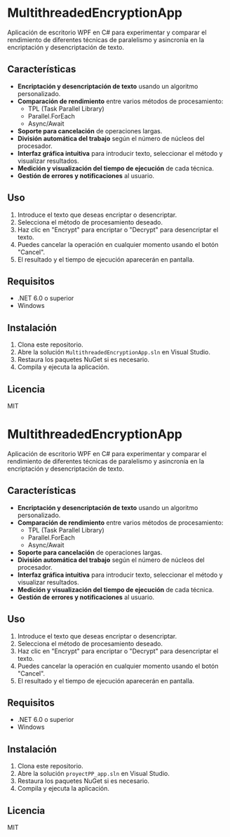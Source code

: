 # MultithreadedEncryptionApp

Aplicación de escritorio WPF en C# para experimentar y comparar el rendimiento de diferentes técnicas de paralelismo y asincronía en la encriptación y desencriptación de texto.

## Características

- **Encriptación y desencriptación de texto** usando un algoritmo personalizado.
- **Comparación de rendimiento** entre varios métodos de procesamiento:
  - TPL (Task Parallel Library)
  - Parallel.ForEach
  - Async/Await
- **Soporte para cancelación** de operaciones largas.
- **División automática del trabajo** según el número de núcleos del procesador.
- **Interfaz gráfica intuitiva** para introducir texto, seleccionar el método y visualizar resultados.
- **Medición y visualización del tiempo de ejecución** de cada técnica.
- **Gestión de errores y notificaciones** al usuario.

## Uso

1. Introduce el texto que deseas encriptar o desencriptar.
2. Selecciona el método de procesamiento deseado.
3. Haz clic en "Encrypt" para encriptar o "Decrypt" para desencriptar el texto.
4. Puedes cancelar la operación en cualquier momento usando el botón "Cancel".
5. El resultado y el tiempo de ejecución aparecerán en pantalla.

## Requisitos

- .NET 6.0 o superior
- Windows

## Instalación

1. Clona este repositorio.
2. Abre la solución `MultithreadedEncryptionApp.sln` en Visual Studio.
3. Restaura los paquetes NuGet si es necesario.
4. Compila y ejecuta la aplicación.

## Licencia

MIT
# MultithreadedEncryptionApp

Aplicación de escritorio WPF en C# para experimentar y comparar el rendimiento de diferentes técnicas de paralelismo y asincronía en la encriptación y desencriptación de texto.

## Características

- **Encriptación y desencriptación de texto** usando un algoritmo personalizado.
- **Comparación de rendimiento** entre varios métodos de procesamiento:
  - TPL (Task Parallel Library)
  - Parallel.ForEach
  - Async/Await
- **Soporte para cancelación** de operaciones largas.
- **División automática del trabajo** según el número de núcleos del procesador.
- **Interfaz gráfica intuitiva** para introducir texto, seleccionar el método y visualizar resultados.
- **Medición y visualización del tiempo de ejecución** de cada técnica.
- **Gestión de errores y notificaciones** al usuario.

## Uso

1. Introduce el texto que deseas encriptar o desencriptar.
2. Selecciona el método de procesamiento deseado.
3. Haz clic en "Encrypt" para encriptar o "Decrypt" para desencriptar el texto.
4. Puedes cancelar la operación en cualquier momento usando el botón "Cancel".
5. El resultado y el tiempo de ejecución aparecerán en pantalla.

## Requisitos

- .NET 6.0 o superior
- Windows

## Instalación

1. Clona este repositorio.
2. Abre la solución `proyectPP_app.sln` en Visual Studio.
3. Restaura los paquetes NuGet si es necesario.
4. Compila y ejecuta la aplicación.

## Licencia

MIT
